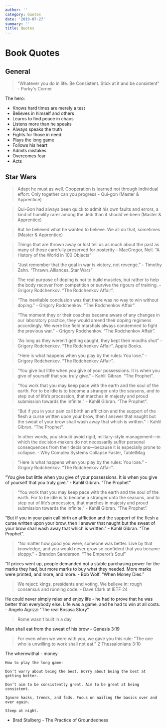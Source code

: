 ```yaml
---
author: ''
category: Quotes
date: '2019-07-27'
summary: ''
title: Quotes
---
```

# Book Quotes

## General

> "Whatever you do in life. Be Consistent. Stick at it and be consistent" - Porky's Corner

The hero:

- Knows hard times are merely a test
- Believes in himself and others
- Learns to find peace in chaos
- Listens more than he speaks
- Always speaks the truth
- Fights for those in need
- Plays the long game
- Follows his heart
- Admits mistakes
- Overcomes fear
- Acts


## Star Wars

> Adapt he must as well. Cooperation is learned not through individual effort. Only together can you progress - Qui-gon (Master & Apprentice)

> Qui-Gon had always been quick to admit his own faults and errors, a kind of humility rarer among the Jedi than it should’ve been (Master & Apprentice)

> But he believed what he wanted to believe. We all do that, sometimes (Master & Apprentice)

> Things that are thrown away or lost tell us as much about the past as many of those carefully preserved for posterity - MacGregor, Neil. “A History of the World in 100 Objects”

> “Just remember that the goal in war is victory, not revenge.” - Timothy Zahn. “Thrawn_Alliances_Star Wars”

> The real purpose of doping is not to build muscles, but rather to help the body recover from competition or survive the rigours of training. - Grigory Rodchenkov. “The Rodchenkov Affair”.

> “The inevitable conclusion was that there was no way to win without doping.” - Grigory Rodchenkov. “The Rodchenkov Affair”.

> “The moment they or their coaches became aware of any changes in our laboratory practice, they would amend their doping regimens accordingly. We were like field marshals always condemned to fight the previous war.” - Grigory Rodchenkov. “The Rodchenkov Affair”. 

> “As long as they weren’t getting caught, they kept their mouths shut” - Grigory Rodchenkov. “The Rodchenkov Affair”. Apple Books. 

> “Here is what happens when you play by the rules: You lose.” - Grigory Rodchenkov. “The Rodchenkov Affair”.

> “You give but little when you give of your possessions. It is when you give of yourself that you truly give.” - Kahlil Gibran. “The Prophet”.

> “You work that you may keep pace with the earth and the soul of the earth. For to be idle is to become a stranger unto the seasons, and to step out of life’s procession, that marches in majesty and proud submission towards the infinite.” - Kahlil Gibran. “The Prophet”.

> “But if you in your pain call birth an affliction and the support of the flesh a curse written upon your brow, then I answer that naught but the sweat of your brow shall wash away that which is written.” - Kahlil Gibran. “The Prophet”.

> In other words, you should avoid rigid, military-style management—in which the decision-makers do not necessarily suffer personal consequences from their decisions—because it is especially prone to collapse. - Why Complex Systems Collapse Faster, TabletMag

> “Here is what happens when you play by the rules: You lose.” - Grigory Rodchenkov. “The Rodchenkov Affair”.

“You give but little when you give of your possessions. It is when you give of yourself that you truly give.” -  Kahlil Gibran. “The Prophet”

> “You work that you may keep pace with the earth and the soul of the earth. For to be idle is to become a stranger unto the seasons, and to step out of life’s procession, that marches in majesty and proud submission towards the infinite.” - Kahlil Gibran. “The Prophet”.

“But if you in your pain call birth an affliction and the support of the flesh a curse written upon your brow, then I answer that naught but the sweat of your brow shall wash away that which is written.” - Kahlil Gibran. “The Prophet”.

> “No matter how good you were, someone was better. Live by that knowledge, and you would never grow so confident that you became sloppy.” - Brandon Sanderson. “The Emperor’s Soul”

“If prices went up, people demanded not a stable purchasing power for the marks they had, but more marks to buy what they needed. More marks were printed, and more, and more. -  Bob Wolf. “When Money Dies.” 

> We reject: kings, presidents and voting. We believe in: rough consensus and running code. - Dave Clark at IETF 24

He could never simply relax and enjoy life - he had to prove that he was better than everybody else. Life was a game, and he had to win at all costs. - Angelo Agrizzi "The real Bosasa Story"

> Rome wasn't built in a day

Man shall eat from the sweat of his brow - Genesis 3:19

> For even when we were with you, we gave you this rule: "The one who is unwilling to work shall not eat." 2 Thessalonians 3:10

The wherewithal - money

    How to play the long game:

    Don’t worry about being the best. Worry about being the best at getting better.

    Don’t aim to be consistently great. Aim to be great at being consistent.

    Ignore hacks, trends, and fads. Focus on nailing the basics over and over again.

    Sleep at night.

- Brad Stulberg - The Practice of Groundedness
